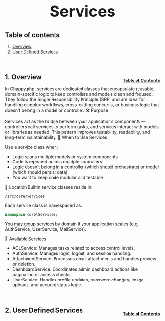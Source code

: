 <h1 style="font-size: 50px; text-align: center;">Services</h1>

## Table of contents
1. [Overview](#overview)
2. [User Defined Services](#user-services)
<br>

## 1. Overview <a id="overview"></a><span style="float: right; font-size: 14px; padding-top: 15px;">[Table of Contents](#table-of-contents)</span>
In Chappy.php, services are dedicated classes that encapsulate reusable, domain-specific logic to keep controllers and models clean and focused. They follow the Single Responsibility Principle (SRP) and are ideal for handling complex workflows, cross-cutting concerns, or business logic that doesn’t belong in a model or controller.
🛠 Purpose

Services act as the bridge between your application’s components — controllers call services to perform tasks, and services interact with models or libraries as needed. This pattern improves testability, readability, and long-term maintainability.
🧭 When to Use Services

Use a service class when:
- Logic spans multiple models or system components
- Code is repeated across multiple controllers
- Logic doesn’t belong in a controller (which should orchestrate) or model (which should persist data)
- You want to keep code modular and testable

📁 Location
Builtin service classes reside in:
```bash
/src/core/Services
```

Each service class is namespaced as:
```php
namespace Core\Services;
```
You may group services by domain if your application scales (e.g., AuthService, UserService, MailService).

📌 Available Services
- ACLService: Manages tasks related to access control levels.
- AuthService: Manages login, logout, and session handling.
- AttachmentService: Processes email attachments and handles preview or deletion.
- DashboardService: Coordinates admin dashboard actions like pagination or access checks.
- UserService: Handles profile updates, password changes, image uploads, and account status logic.

<br>

## 2. User Defined Services <a id="service-services"></a><span style="float: right; font-size: 14px; padding-top: 15px;">[Table of Contents](#table-of-contents)</span>
